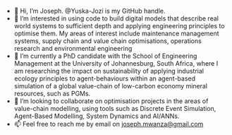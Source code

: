 - 👋 Hi, I’m Joseph. @Yuska-Jozi is my GitHub handle.
- 👀 I’m interested in using code to build digital models that describe real world systems to sufficient depth and applying engineering principles to optimise them. My areas of interest include maintenance management systems, supply chain and value chain optimisations, operations research and environmental engineering
- 🌱 I’m currently a PhD candidate with the School of Engineering Management at the University of Johannesburg, South Africa, where I am researching the impact on sustainability of applying industrial ecology principles to agent-behaviours within an agent-based simulation of a global value-chain of low-carbon economy mineral resources, such as PGMs.
- 💞️ I’m looking to collaborate on optimisation projects in the areas of value-chain modelling, using tools such as Discrete Event Simulation, Agent-Based Modelling, System Dynamics and AI/ANNs.
- 📫 Feel free to reach me by email on joseph.mwanza@gmail.com

<!---
Yuska-Jozi/Yuska-Jozi is a ✨ special ✨ repository because its `README.md` (this file) appears on your GitHub profile.
You can click the Preview link to take a look at your changes.
--->
